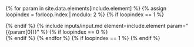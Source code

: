 {% for param in site.data.elements[include.element] %}
  {% assign loopindex = forloop.index | modulo: 2 %}
  {% if loopindex == 1 %}
  <div class="row">
  {% endif %}
  {% include inputs/input.md element=include.element param="{{param[0]}}" %}
  {% if loopindex == 0 %}
  </div> <!-- end row -->
  {% endif %}
{% endfor %}
{% if loopindex == 1 %}
</div> <!-- end row -->
{% endif %}
